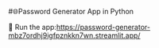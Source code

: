 #🌐Password Generator App in Python

 🔧 Run the app:https://password-generator-mbz7ordhj9igfpznkkn7wn.streamlit.app/
